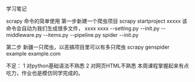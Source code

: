 学习笔记


scrapy 命令的简单使用
第一步新建一个爬虫项目
scrapy startproject xxxxx
该命令会自动为我们生成很多文件，
xxxx
    xxxx
	--setting.py
	--init.py
	--middleware.py
	--items.py
	--pipeline.py
	spider
	  --init.py

第二步 新疆一只爬虫，以恶搞项目里可以有多只爬虫
scrapy genspider example example.com


不足：
1 对python基础语法不熟悉
2 对网页HTML不熟悉
本周课程掌握起来有点吃力，作业也是模仿同学完成的。
